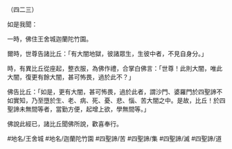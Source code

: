 （四二三）

如是我聞：

一時，佛住王舍城迦蘭陀竹園。

爾時，世尊告諸比丘：「有大闇地獄，彼諸眾生，生彼中者，不見自身分。」

時，有異比丘從座起，整衣服，為佛作禮，合掌白佛言：「世尊！此則大闇，唯此大闇，復更有餘大闇，甚可怖畏，過於此不？」

佛告比丘：「如是，更有大闇，甚可怖畏，過於此者，謂沙門、婆羅門於四聖諦不如實知，乃至墮於生、老、病、死、憂、悲、惱、苦大闇之中。是故，比丘！於四聖諦未無間等者，當勤方便，起增上欲，學無間等。」

佛說此經已，諸比丘聞佛所說，歡喜奉行。

#地名/王舍城
#地名/迦蘭陀竹園
#四聖諦/苦
#四聖諦/集
#四聖諦/滅
#四聖諦/道
